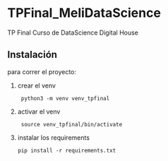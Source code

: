 # TPFinal_MeliDataScience
TP Final Curso de DataScience Digital House

## Instalación

para correr el proyecto:

1. crear el venv
   
   ` python3 -m venv venv_tpfinal`

2. activar el venv
   
   ` source venv_tpfinal/bin/activate`

3. instalar los requirements
   
   `pip install -r requirements.txt`
